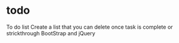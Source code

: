 # todo
To do list
Create a list that you can delete once task is complete or strickthrough
BootStrap and jQuery
